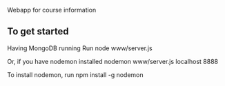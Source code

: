 Webapp for course information

To get started
--------------

Having MongoDB running
Run 
  node www/server.js

Or, if you have nodemon installed
  nodemon www/server.js localhost 8888

To install nodemon, run
  npm install -g nodemon
